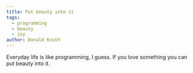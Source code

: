 ```yaml
---
title: Put beauty into it
tags:
  - programming
  - beauty
  - joy
author: Donald Knuth
---
```


Everyday life is like programming, I guess. If you love something you can put beauty into it.
